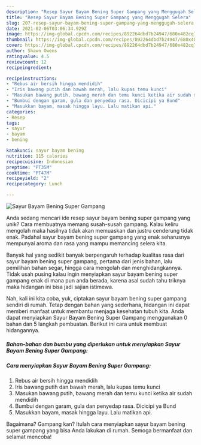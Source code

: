 ```yaml
---
description: "Resep Sayur Bayam Bening Super Gampang yang Menggugah Selera"
title: "Resep Sayur Bayam Bening Super Gampang yang Menggugah Selera"
slug: 207-resep-sayur-bayam-bening-super-gampang-yang-menggugah-selera
date: 2021-02-06T03:06:34.929Z
image: https://img-global.cpcdn.com/recipes/892264dbd7b24947/680x482cq70/sayur-bayam-bening-super-gampang-foto-resep-utama.jpg
thumbnail: https://img-global.cpcdn.com/recipes/892264dbd7b24947/680x482cq70/sayur-bayam-bening-super-gampang-foto-resep-utama.jpg
cover: https://img-global.cpcdn.com/recipes/892264dbd7b24947/680x482cq70/sayur-bayam-bening-super-gampang-foto-resep-utama.jpg
author: Shawn Owens
ratingvalue: 4.5
reviewcount: 12
recipeingredient:

recipeinstructions:
- "Rebus air bersih hingga mendidih"
- "Iris bawang putih dan bawah merah, lalu kupas temu kunci"
- "Masukan bawang putih, bawang merah dan temu kunci ketika air sudah mendidih"
- "Bumbui dengan garam, gula dan penyedap rasa. Dicicipi ya Bund"
- "Masukkan bayam, masak hingga layu. Lalu matikan api."
categories:
- Resep
tags:
- sayur
- bayam
- bening

katakunci: sayur bayam bening 
nutrition: 115 calories
recipecuisine: Indonesian
preptime: "PT35M"
cooktime: "PT47M"
recipeyield: "2"
recipecategory: Lunch

---
```



![Sayur Bayam Bening Super Gampang](https://img-global.cpcdn.com/recipes/892264dbd7b24947/680x482cq70/sayur-bayam-bening-super-gampang-foto-resep-utama.jpg)

Anda sedang mencari ide resep sayur bayam bening super gampang yang unik? Cara membuatnya memang susah-susah gampang. Kalau keliru mengolah maka hasilnya tidak akan memuaskan dan justru cenderung tidak enak. Padahal sayur bayam bening super gampang yang enak seharusnya mempunyai aroma dan rasa yang mampu memancing selera kita.

Banyak hal yang sedikit banyak berpengaruh terhadap kualitas rasa dari sayur bayam bening super gampang, pertama dari jenis bahan, lalu pemilihan bahan segar, hingga cara mengolah dan menghidangkannya. Tidak usah pusing kalau ingin menyiapkan sayur bayam bening super gampang enak di mana pun anda berada, karena asal sudah tahu triknya maka hidangan ini bisa jadi sajian istimewa.




Nah, kali ini kita coba, yuk, ciptakan sayur bayam bening super gampang sendiri di rumah. Tetap dengan bahan yang sederhana, hidangan ini dapat memberi manfaat untuk membantu menjaga kesehatan tubuh kita. Anda dapat menyiapkan Sayur Bayam Bening Super Gampang menggunakan 0 bahan dan 5 langkah pembuatan. Berikut ini cara untuk membuat hidangannya.

<!--inarticleads1-->

##### Bahan-bahan dan bumbu yang diperlukan untuk menyiapkan Sayur Bayam Bening Super Gampang:





<!--inarticleads2-->

##### Cara menyiapkan Sayur Bayam Bening Super Gampang:

1. Rebus air bersih hingga mendidih
1. Iris bawang putih dan bawah merah, lalu kupas temu kunci
1. Masukan bawang putih, bawang merah dan temu kunci ketika air sudah mendidih
1. Bumbui dengan garam, gula dan penyedap rasa. Dicicipi ya Bund
1. Masukkan bayam, masak hingga layu. Lalu matikan api.




Bagaimana? Gampang kan? Itulah cara menyiapkan sayur bayam bening super gampang yang bisa Anda lakukan di rumah. Semoga bermanfaat dan selamat mencoba!
